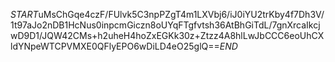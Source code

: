 $START$uMsChGqe4czF/FUlvk5C3npPZgT4m1LXVbj6/iJ0iYU2trKby4f7Dh3V/1t97aJo2nDB1HcNus0inpcmGiczn8oUYqFTgfvtsh36AtBhGiTdL/7gnXrcaIkcjwD9D1/JQW42CMs+h2uheH4hoZxEGKk30z+Ztzz4A8hlLwJbCCC6eoUhCXldYNpeWTCPVMXE0QFlyEPO6wDiLD4eO25glQ==$END$